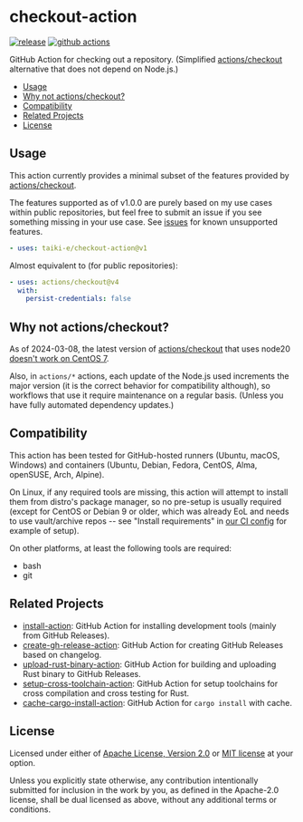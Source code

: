 # checkout-action

[![release](https://img.shields.io/github/release/taiki-e/checkout-action?style=flat-square&logo=github)](https://github.com/taiki-e/checkout-action/releases/latest)
[![github actions](https://img.shields.io/github/actions/workflow/status/taiki-e/checkout-action/ci.yml?branch=main&style=flat-square&logo=github)](https://github.com/taiki-e/checkout-action/actions)

GitHub Action for checking out a repository. (Simplified [actions/checkout] alternative that does not depend on Node.js.)

- [Usage](#usage)
- [Why not actions/checkout?](#why-not-actionscheckout)
- [Compatibility](#compatibility)
- [Related Projects](#related-projects)
- [License](#license)

## Usage

This action currently provides a minimal subset of the features provided by [actions/checkout].

The features supported as of v1.0.0 are purely based on my use cases within public repositories, but feel free to submit an issue if you see something missing in your use case. See [issues](https://github.com/taiki-e/checkout-action/issues) for known unsupported features.

```yaml
- uses: taiki-e/checkout-action@v1
```

Almost equivalent to (for public repositories):

```yaml
- uses: actions/checkout@v4
  with:
    persist-credentials: false
```

## Why not actions/checkout?

As of 2024-03-08, the latest version of [actions/checkout] that uses node20 [doesn't work on CentOS 7](https://github.com/actions/runner/issues/2906).

Also, in `actions/*` actions, each update of the Node.js used increments the major version (it is the correct behavior for compatibility although), so workflows that use it require maintenance on a regular basis. (Unless you have fully automated dependency updates.)

## Compatibility

This action has been tested for GitHub-hosted runners (Ubuntu, macOS, Windows) and containers (Ubuntu, Debian, Fedora, CentOS, Alma, openSUSE, Arch, Alpine).

On Linux, if any required tools are missing, this action will attempt to install them from distro's package manager, so no pre-setup is usually required (except for CentOS or Debian 9 or older, which was already EoL and needs to use vault/archive repos -- see "Install requirements" in [our CI config](https://github.com/taiki-e/checkout-action/blob/HEAD/.github/workflows/ci.yml) for example of setup).

On other platforms, at least the following tools are required:

- bash
- git

## Related Projects

- [install-action]: GitHub Action for installing development tools (mainly from GitHub Releases).
- [create-gh-release-action]: GitHub Action for creating GitHub Releases based on changelog.
- [upload-rust-binary-action]: GitHub Action for building and uploading Rust binary to GitHub Releases.
- [setup-cross-toolchain-action]: GitHub Action for setup toolchains for cross compilation and cross testing for Rust.
- [cache-cargo-install-action]: GitHub Action for `cargo install` with cache.

[actions/checkout]: https://github.com/actions/checkout
[cache-cargo-install-action]: https://github.com/taiki-e/cache-cargo-install-action
[create-gh-release-action]: https://github.com/taiki-e/create-gh-release-action
[install-action]: https://github.com/taiki-e/install-action
[setup-cross-toolchain-action]: https://github.com/taiki-e/setup-cross-toolchain-action
[upload-rust-binary-action]: https://github.com/taiki-e/upload-rust-binary-action

## License

Licensed under either of [Apache License, Version 2.0](LICENSE-APACHE) or
[MIT license](LICENSE-MIT) at your option.

Unless you explicitly state otherwise, any contribution intentionally submitted
for inclusion in the work by you, as defined in the Apache-2.0 license, shall
be dual licensed as above, without any additional terms or conditions.
